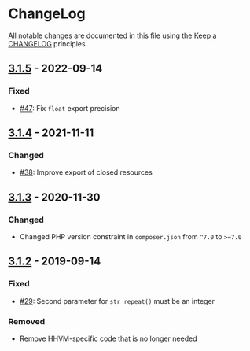 # ChangeLog

All notable changes are documented in this file using the [Keep a CHANGELOG](https://keepachangelog.com/) principles.

## [3.1.5] - 2022-09-14

### Fixed

* [#47](https://github.com/sebastianbergmann/exporter/pull/47): Fix `float` export precision

## [3.1.4] - 2021-11-11

### Changed

* [#38](https://github.com/sebastianbergmann/exporter/pull/38): Improve export of closed resources

## [3.1.3] - 2020-11-30

### Changed

* Changed PHP version constraint in `composer.json` from `^7.0` to `>=7.0`

## [3.1.2] - 2019-09-14

### Fixed

* [#29](https://github.com/sebastianbergmann/exporter/pull/29): Second parameter for `str_repeat()` must be an integer

### Removed

* Remove HHVM-specific code that is no longer needed

[3.1.5]: https://github.com/sebastianbergmann/exporter/compare/3.1.4...3.1.5

[3.1.4]: https://github.com/sebastianbergmann/exporter/compare/3.1.3...3.1.4

[3.1.3]: https://github.com/sebastianbergmann/exporter/compare/3.1.2...3.1.3

[3.1.2]: https://github.com/sebastianbergmann/exporter/compare/3.1.1...3.1.2
